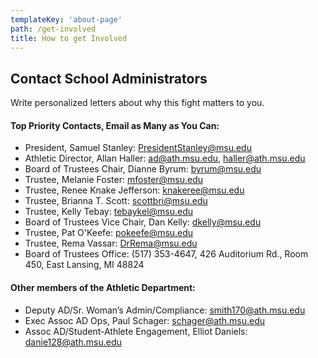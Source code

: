 ```yaml
---
templateKey: 'about-page'
path: /get-involved
title: How to get Involved
---
```

## Contact School Administrators 
Write personalized letters about why this fight matters to you.

#### Top Priority Contacts, Email as Many as You Can: 
 - President, Samuel Stanley: PresidentStanley@msu.edu 
 - Athletic Director, Allan Haller: ad@ath.msu.edu, haller@ath.msu.edu 
 - Board of Trustees Chair, Dianne Byrum: byrum@msu.edu
 - Trustee, Melanie Foster: mfoster@msu.edu 
 - Trustee, Renee Knake Jefferson: knakeree@msu.edu
 - Trustee, Brianna T. Scott: scottbri@msu.edu 
 - Trustee, Kelly Tebay: tebaykel@msu.edu
 - Board of Trustees Vice Chair, Dan Kelly: dkelly@msu.edu 
 - Trustee, Pat O'Keefe: pokeefe@msu.edu
 - Trustee, Rema Vassar: DrRema@msu.edu 
 - Board of Trustees Office: (517) 353-4647, 426 Auditorium Rd., Room 450, East Lansing, MI 48824

#### Other members of the Athletic Department: 
 - Deputy AD/Sr. Woman’s Admin/Compliance: smith170@ath.msu.edu 
 - Exec Assoc AD Ops, Paul Schager: schager@ath.msu.edu 
 - Assoc AD/Student-Athlete Engagement, Elliot Daniels: danie128@ath.msu.edu 
